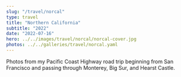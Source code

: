 ```yaml
---
slug: "/travel/norcal"
type: travel
title: "Northern California"
subtitle: "2022"
date: "2022-07-16"
hero: ../../images/travel/norcal/norcal-cover.jpg
photos: ../../galleries/travel/norcal.yaml
---
```


Photos from my Pacific Coast Highway road trip beginning from San Francisco and passing through Monterey, Big Sur, and Hearst Castle.
